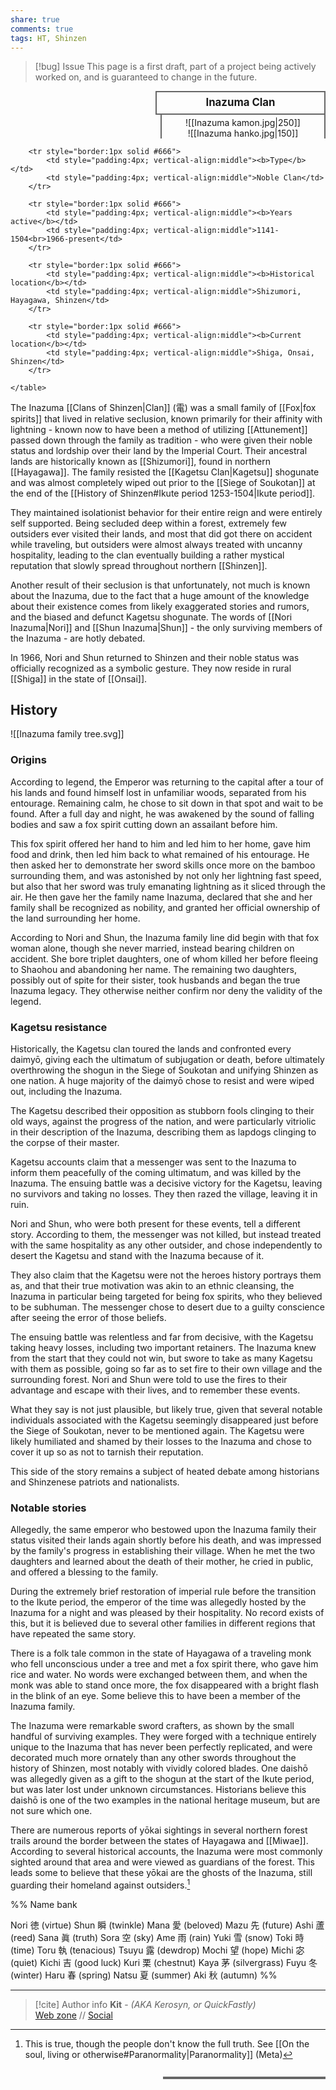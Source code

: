 ```yaml
---
share: true
comments: true
tags: HT, Shinzen
---
```

> [!bug] Issue
> This page is a first draft, part of a project being actively worked on, and is guaranteed to change in the future.

<div>
  <span style="float:right; width:260px; margin-left:14px; border:2px solid #666; line-height:1.5; font-weight:bold; font-size:larger; text-align:center; padding:4px">Inazuma Clan</span>
  </div>

  <span style="float:right; clear:right; width:260px; margin-left:14px; border-left:2px solid #666; border-right:2px solid #666; text-align:center; padding-top:4px">![[Inazuma kamon.jpg|250]]<br>![[Inazuma hanko.jpg|150]]</span>

  <div class="" style="float:right; clear:right">
    <table class="" style="float:right; clear:right; width:260px; margin-left:14px; margin-bottom:7px; border:2px solid #666; border-collapse:collapse; line-height:1.5; font-size:small">
	
		<tr style="border:1px solid #666">
			<td style="padding:4px; vertical-align:middle"><b>Type</b></td>
			<td style="padding:4px; vertical-align:middle">Noble Clan</td>
		</tr>
		
		<tr style="border:1px solid #666">
			<td style="padding:4px; vertical-align:middle"><b>Years active</b></td>
			<td style="padding:4px; vertical-align:middle">1141-1504<br>1966-present</td>
		</tr>
		
		<tr style="border:1px solid #666">
			<td style="padding:4px; vertical-align:middle"><b>Historical location</b></td>
			<td style="padding:4px; vertical-align:middle">Shizumori, Hayagawa, Shinzen</td>
		</tr>
		
		<tr style="border:1px solid #666">
			<td style="padding:4px; vertical-align:middle"><b>Current location</b></td>
			<td style="padding:4px; vertical-align:middle">Shiga, Onsai, Shinzen</td>
		</tr>
	
    </table>
  </div>

The Inazuma [[Clans of Shinzen|Clan]] (電) was a small family of [[Fox|fox spirits]] that lived in relative seclusion, known primarily for their affinity with lightning - known now to have been a method of utilizing [[Attunement]] passed down through the family as tradition - who were given their noble status and lordship over their land by the Imperial Court. Their ancestral lands are historically known as [[Shizumori]], found in northern [[Hayagawa]]. The family resisted the [[Kagetsu Clan|Kagetsu]] shogunate and was almost completely wiped out prior to the [[Siege of Soukotan]] at the end of the [[History of Shinzen#Ikute period 1253-1504|Ikute period]].

They maintained isolationist behavior for their entire reign and were entirely self supported. Being secluded deep within a forest, extremely few outsiders ever visited their lands, and most that did got there on accident while traveling, but outsiders were almost always treated with uncanny hospitality, leading to the clan eventually building a rather mystical reputation that slowly spread throughout northern [[Shinzen]].

Another result of their seclusion is that unfortunately, not much is known about the Inazuma, due to the fact that a huge amount of the knowledge about their existence comes from likely exaggerated stories and rumors, and the biased and defunct Kagetsu shogunate. The words of [[Nori Inazuma|Nori]] and [[Shun Inazuma|Shun]] - the only surviving members of the Inazuma - are hotly debated.

In 1966, Nori and Shun returned to Shinzen and their noble status was officially recognized as a symbolic gesture. They now reside in rural [[Shiga]] in the state of [[Onsai]].

## History

![[Inazuma family tree.svg]]

### Origins

According to legend, the Emperor was returning to the capital after a tour of his lands and found himself lost in unfamiliar woods, separated from his entourage. Remaining calm, he chose to sit down in that spot and wait to be found. After a full day and night, he was awakened by the sound of falling bodies and saw a fox spirit cutting down an assailant before him.

This fox spirit offered her hand to him and led him to her home, gave him food and drink, then led him back to what remained of his entourage. He then asked her to demonstrate her sword skills once more on the bamboo surrounding them, and was astonished by not only her lightning fast speed, but also that her sword was truly emanating lightning as it sliced through the air. He then gave her the family name Inazuma, declared that she and her family shall be recognized as nobility, and granted her official ownership of the land surrounding her home.

According to Nori and Shun, the Inazuma family line did begin with that fox woman alone, though she never married, instead bearing children on accident. She bore triplet daughters, one of whom killed her before fleeing to Shaohou and abandoning her name. The remaining two daughters, possibly out of spite for their sister, took husbands and began the true Inazuma legacy. They otherwise neither confirm nor deny the validity of the legend.

### Kagetsu resistance

Historically, the Kagetsu clan toured the lands and confronted every daimyō, giving each the ultimatum of subjugation or death, before ultimately overthrowing the shogun in the Siege of Soukotan and unifying Shinzen as one nation. A huge majority of the daimyō chose to resist and were wiped out, including the Inazuma.

The Kagetsu described their opposition as stubborn fools clinging to their old ways, against the progress of the nation, and were particularly vitriolic in their description of the Inazuma, describing them as lapdogs clinging to the corpse of their master.

Kagetsu accounts claim that a messenger was sent to the Inazuma to inform them peacefully of the coming ultimatum, and was killed by the Inazuma. The ensuing battle was a decisive victory for the Kagetsu, leaving no survivors and taking no losses. They then razed the village, leaving it in ruin.

Nori and Shun, who were both present for these events, tell a different story. According to them, the messenger was not killed, but instead treated with the same hospitality as any other outsider, and chose independently to desert the Kagetsu and stand with the Inazuma because of it.

They also claim that the Kagetsu were not the heroes history portrays them as, and that their true motivation was akin to an ethnic cleansing, the Inazuma in particular being targeted for being fox spirits, who they believed to be subhuman. The messenger chose to desert due to a guilty conscience after seeing the error of those beliefs.

The ensuing battle was relentless and far from decisive, with the Kagetsu taking heavy losses, including two important retainers. The Inazuma knew from the start that they could not win, but swore to take as many Kagetsu with them as possible, going so far as to set fire to their own village and the surrounding forest. Nori and Shun were told to use the fires to their advantage and escape with their lives, and to remember these events.

What they say is not just plausible, but likely true, given that several notable individuals associated with the Kagetsu seemingly disappeared just before the Siege of Soukotan, never to be mentioned again. The Kagetsu were likely humiliated and shamed by their losses to the Inazuma and chose to cover it up so as not to tarnish their reputation.

This side of the story remains a subject of heated debate among historians and Shinzenese patriots and nationalists.

### Notable stories

Allegedly, the same emperor who bestowed upon the Inazuma family their status visited their lands again shortly before his death, and was impressed by the family's progress in establishing their village. When he met the two daughters and learned about the death of their mother, he cried in public, and offered a blessing to the family.

During the extremely brief restoration of imperial rule before the transition to the Ikute period, the emperor of the time was allegedly hosted by the Inazuma for a night and was pleased by their hospitality. No record exists of this, but it is believed due to several other families in different regions that have repeated the same story.

There is a folk tale common in the state of Hayagawa of a traveling monk who fell unconscious under a tree and met a fox spirit there, who gave him rice and water. No words were exchanged between them, and when the monk was able to stand once more, the fox disappeared with a bright flash in the blink of an eye. Some believe this to have been a member of the Inazuma family.

The Inazuma were remarkable sword crafters, as shown by the small handful of surviving examples. They were forged with a technique entirely unique to the Inazuma that has never been perfectly replicated, and were decorated much more ornately than any other swords throughout the history of Shinzen, most notably with vividly colored blades. One daishō was allegedly given as a gift to the shogun at the start of the Ikute period, but was later lost under unknown circumstances. Historians believe this daishō is one of the two examples in the national heritage museum, but are not sure which one.

There are numerous reports of yōkai sightings in several northern forest trails around the border between the states of Hayagawa and [[Miwae]]. According to several historical accounts, the Inazuma were most commonly sighted around that area and were viewed as guardians of the forest. This leads some to believe that these yōkai are the ghosts of the Inazuma, still guarding their homeland against outsiders.[^1]

[^1]: This is true, though the people don't know the full truth. See [[On the soul, living or otherwise#Paranormality|Paranormality]] (Meta)

%% Name bank

Nori 徳 (virtue)
Shun 瞬 (twinkle)
Mana 愛 (beloved)
Mazu 先 (future)
Ashi 蘆 (reed)
Sana 眞 (truth)
Sora 空 (sky)
Ame 雨 (rain)
Yuki 雪 (snow)
Toki 時 (time)
Toru 執 (tenacious)
Tsuyu 露 (dewdrop)
Mochi 望 (hope)
Michi 宓 (quiet)
Kichi 吉 (good luck)
Kuri 栗 (chestnut)
Kaya 茅 (silvergrass)
Fuyu 冬 (winter)
Haru 春 (spring)
Natsu 夏 (summer)
Aki 秋 (autumn)
%%

-----
> [!cite] Author info
> **Kit** - *(AKA Kerosyn, or QuickFastly)*\
> [Web zone](https://kerosyn.link) // [Social](https://a.tripulse.link/@kit)